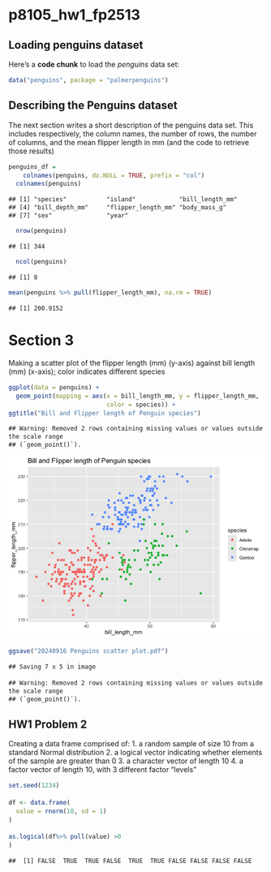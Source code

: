 p8105_hw1_fp2513
================

## Loading penguins dataset

Here’s a **code chunk** to load the *penguins* data set:

``` r
data("penguins", package = "palmerpenguins")
```

## Describing the Penguins dataset

The next section writes a short description of the penguins data set.
This includes respectively, the column names, the number of rows, the
number of columns, and the mean flipper length in mm (and the code to
retrieve those results)

``` r
penguins_df = 
    colnames(penguins, do.NULL = TRUE, prefix = "col")
  colnames(penguins)
```

    ## [1] "species"           "island"            "bill_length_mm"   
    ## [4] "bill_depth_mm"     "flipper_length_mm" "body_mass_g"      
    ## [7] "sex"               "year"

``` r
  nrow(penguins) 
```

    ## [1] 344

``` r
  ncol(penguins) 
```

    ## [1] 8

``` r
mean(penguins %>% pull(flipper_length_mm), na.rm = TRUE)
```

    ## [1] 200.9152

# Section 3

Making a scatter plot of the flipper length (mm) (y-axis) against bill
length (mm) (x-axis); color indicates different species

``` r
ggplot(data = penguins) + 
  geom_point(mapping = aes(x = bill_length_mm, y = flipper_length_mm, 
                           color = species)) +
ggtitle("Bill and Flipper length of Penguin species")
```

    ## Warning: Removed 2 rows containing missing values or values outside the scale range
    ## (`geom_point()`).

![](p8105_hw1_fp2513_files/figure-gfm/yx_scatter-1.png)<!-- -->

``` r
ggsave("20240916 Penguins scatter plot.pdf")
```

    ## Saving 7 x 5 in image

    ## Warning: Removed 2 rows containing missing values or values outside the scale range
    ## (`geom_point()`).

## HW1 Problem 2

Creating a data frame comprised of: 1. a random sample of size 10 from a
standard Normal distribution 2. a logical vector indicating whether
elements of the sample are greater than 0 3. a character vector of
length 10 4. a factor vector of length 10, with 3 different factor
“levels”

``` r
set.seed(1234)

df <- data.frame(
  value = rnorm(10, sd = 1)
)

as.logical(df%>% pull(value) >0 
)
```

    ##  [1] FALSE  TRUE  TRUE FALSE  TRUE  TRUE FALSE FALSE FALSE FALSE
